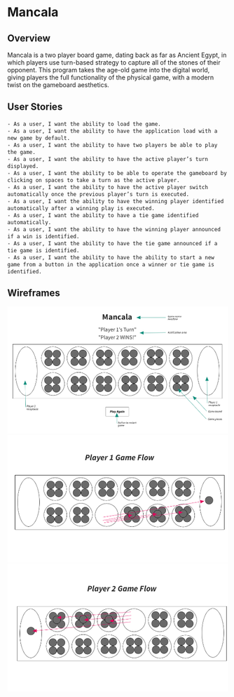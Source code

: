 # Mancala

## Overview

Mancala is a two player board game, dating back as far as Ancient Egypt, in which players use turn-based strategy to capture all of the stones of their opponent. This program takes the age-old game into the digital world, giving players the full functionality of the physical game, with a modern twist on the gameboard aesthetics.

## User Stories

    - As a user, I want the ability to load the game.
    - As a user, I want the ability to have the application load with a new game by default.
    - As a user, I want the ability to have two players be able to play the game.
    - As a user, I want the ability to have the active player’s turn displayed.
    - As a user, I want the ability to be able to operate the gameboard by clicking on spaces to take a turn as the active player.
    - As a user, I want the ability to have the active player switch automatically once the previous player’s turn is executed.
    - As a user, I want the ability to have the winning player identified automatically after a winning play is executed.
    - As a user, I want the ability to have a tie game identified automatically.
    - As a user, I want the ability to have the winning player announced if a win is identified.
    - As a user, I want the ability to have the tie game announced if a tie game is identified.
    - As a user, I want the ability to have the ability to start a new game from a button in the application once a winner or tie game is identified.


## Wireframes

![Game_board](Wireframes/Game_board.png)
![Player_1_game_flow](Wireframes/Player_1_game_flow.png)
![Player_2_game_flow](Wireframes/Player_2_game_flow.png)